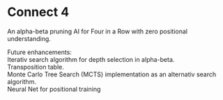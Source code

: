 # Connect 4
An alpha-beta pruning AI for Four in a Row with zero positional understanding.

Future enhancements:   
Iterativ search algorithm for depth selection in alpha-beta.   
Transposition table.   
Monte Carlo Tree Search (MCTS) implementation as an alternativ search algorithm.  
Neural Net for positional training   


